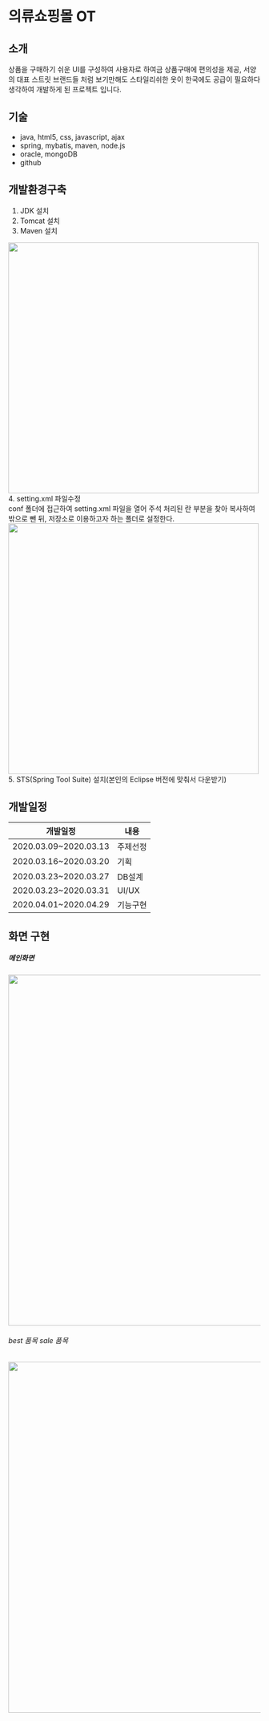 # 의류쇼핑몰 OT
## 소개
상품을 구매하기 쉬운 UI를 구성하여 사용자로 하여금 상품구매에 편의성을 제공, 서양의 대표 스트릿 브랜드들 처럼 보기만해도 스타일리쉬한 옷이 한국에도 공급이 필요하다 생각하여 개발하게 된 프로젝트 입니다.
## 기술
* java, html5, css, javascript, ajax
* spring, mybatis, maven, node.js
* oracle, mongoDB
* github
## 개발환경구축
1. JDK 설치
2. Tomcat 설치
3. Maven 설치
  <img src="https://user-images.githubusercontent.com/52619813/81411488-6171aa00-917d-11ea-868f-7e9a6fef4d4d.PNG" width="500">
<br>
4. setting.xml 파일수정
<br>
      conf 폴더에 접근하여 setting.xml 파일을 열어 주석 처리된 <localRepository>란 부분을 찾아 복사하여 밖으로 뺀 뒤,
      저장소로 이용하고자 하는 폴더로 설정한다.
  <img src="https://user-images.githubusercontent.com/52619813/81413151-ecec3a80-917f-11ea-9d07-d7688bd61c41.PNG" width="500">
5. STS(Spring Tool Suite) 설치(본인의 Eclipse 버전에 맞춰서 다운받기)
 
## 개발일정
|개발일정|내용|
|------|---|
|2020.03.09~2020.03.13|주제선정|
|2020.03.16~2020.03.20|기획|
|2020.03.23~2020.03.27|DB설계|
|2020.03.23~2020.03.31|UI/UX|
|2020.04.01~2020.04.29|기능구현|
 
## 화면 구현
<h5>메인화면</h5>
<img src="https://user-images.githubusercontent.com/52619813/81415252-27a3a200-9183-11ea-8582-49e3a13f80b0.PNG" width="700">
<h6>best 품목 sale 품목</h6>
<img src="https://user-images.githubusercontent.com/52619813/81416785-2d9a8280-9185-11ea-807c-243262a4c6a9.PNG" width="700">
